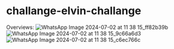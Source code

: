 # challange-elvin-challange
Overviews:
![WhatsApp Image 2024-07-02 at 11 38 15_ff82b39b](https://github.com/VZHAT31/challange-elvin-challange/assets/147531232/705ec38b-014c-4405-8926-ba9d42d18b27)
![WhatsApp Image 2024-07-02 at 11 38 15_9c66a6d3](https://github.com/VZHAT31/challange-elvin-challange/assets/147531232/2f01580e-ff7e-433c-9a19-955d5dc9f1c7)
![WhatsApp Image 2024-07-02 at 11 38 15_c6ec766c](https://github.com/VZHAT31/challange-elvin-challange/assets/147531232/04a1105c-1edb-45f6-a2de-9d1207dbaf94)
